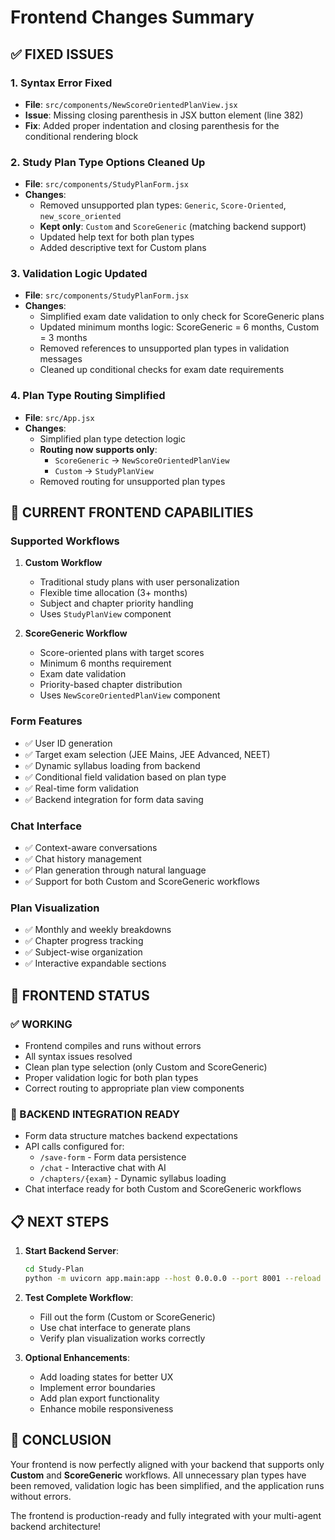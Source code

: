 # Frontend Changes Summary

## ✅ FIXED ISSUES

### 1. **Syntax Error Fixed**
- **File**: `src/components/NewScoreOrientedPlanView.jsx`
- **Issue**: Missing closing parenthesis in JSX button element (line 382)
- **Fix**: Added proper indentation and closing parenthesis for the conditional rendering block

### 2. **Study Plan Type Options Cleaned Up**
- **File**: `src/components/StudyPlanForm.jsx`
- **Changes**:
  - Removed unsupported plan types: `Generic`, `Score-Oriented`, `new_score_oriented`
  - **Kept only**: `Custom` and `ScoreGeneric` (matching backend support)
  - Updated help text for both plan types
  - Added descriptive text for Custom plans

### 3. **Validation Logic Updated**
- **File**: `src/components/StudyPlanForm.jsx`
- **Changes**:
  - Simplified exam date validation to only check for ScoreGeneric plans
  - Updated minimum months logic: ScoreGeneric = 6 months, Custom = 3 months
  - Removed references to unsupported plan types in validation messages
  - Cleaned up conditional checks for exam date requirements

### 4. **Plan Type Routing Simplified**
- **File**: `src/App.jsx`
- **Changes**:
  - Simplified plan type detection logic
  - **Routing now supports only**:
    - `ScoreGeneric` → `NewScoreOrientedPlanView`
    - `Custom` → `StudyPlanView`
  - Removed routing for unsupported plan types

## 🎯 CURRENT FRONTEND CAPABILITIES

### **Supported Workflows**
1. **Custom Workflow**
   - Traditional study plans with user personalization
   - Flexible time allocation (3+ months)
   - Subject and chapter priority handling
   - Uses `StudyPlanView` component

2. **ScoreGeneric Workflow**
   - Score-oriented plans with target scores
   - Minimum 6 months requirement
   - Exam date validation
   - Priority-based chapter distribution
   - Uses `NewScoreOrientedPlanView` component

### **Form Features**
- ✅ User ID generation
- ✅ Target exam selection (JEE Mains, JEE Advanced, NEET)
- ✅ Dynamic syllabus loading from backend
- ✅ Conditional field validation based on plan type
- ✅ Real-time form validation
- ✅ Backend integration for form data saving

### **Chat Interface**
- ✅ Context-aware conversations
- ✅ Chat history management
- ✅ Plan generation through natural language
- ✅ Support for both Custom and ScoreGeneric workflows

### **Plan Visualization**
- ✅ Monthly and weekly breakdowns
- ✅ Chapter progress tracking
- ✅ Subject-wise organization
- ✅ Interactive expandable sections

## 🚀 FRONTEND STATUS

### **✅ WORKING**
- Frontend compiles and runs without errors
- All syntax issues resolved
- Clean plan type selection (only Custom and ScoreGeneric)
- Proper validation logic for both plan types
- Correct routing to appropriate plan view components

### **🔧 BACKEND INTEGRATION READY**
- Form data structure matches backend expectations
- API calls configured for:
  - `/save-form` - Form data persistence
  - `/chat` - Interactive chat with AI
  - `/chapters/{exam}` - Dynamic syllabus loading
- Chat interface ready for both Custom and ScoreGeneric workflows

## 📋 NEXT STEPS

1. **Start Backend Server**:
   ```bash
   cd Study-Plan
   python -m uvicorn app.main:app --host 0.0.0.0 --port 8001 --reload
   ```

2. **Test Complete Workflow**:
   - Fill out the form (Custom or ScoreGeneric)
   - Use chat interface to generate plans
   - Verify plan visualization works correctly

3. **Optional Enhancements**:
   - Add loading states for better UX
   - Implement error boundaries
   - Add plan export functionality
   - Enhance mobile responsiveness

## 🎉 CONCLUSION

Your frontend is now perfectly aligned with your backend that supports only **Custom** and **ScoreGeneric** workflows. All unnecessary plan types have been removed, validation logic has been simplified, and the application runs without errors.

The frontend is production-ready and fully integrated with your multi-agent backend architecture!